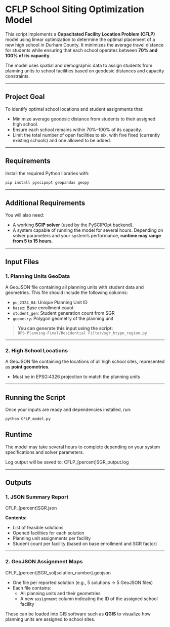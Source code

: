 # CFLP School Siting Optimization Model

This script implements a **Capacitated Facility Location Problem (CFLP)** model using linear optimization to determine the optimal placement of a new high school in Durham County. It minimizes the average travel distance for students while ensuring that each school operates between **70% and 100% of its capacity**.

The model uses spatial and demographic data to assign students from planning units to school facilities based on geodesic distances and capacity constraints.

---

## Project Goal

To identify optimal school locations and student assignments that:

- Minimize average geodesic distance from students to their assigned high school.
- Ensure each school remains within 70%–100% of its capacity.
- Limit the total number of open facilities to six, with five fixed (currently existing schools) and one allowed to be added.

---

## Requirements

Install the required Python libraries with:

```bash
pip install pyscipopt geopandas geopy
```

---

## Additional Requirements

You will also need:

- A working **SCIP solver** (used by the PySCIPOpt backend).
- A system capable of running the model for several hours. Depending on solver parameters and your system’s performance, **runtime may range from 5 to 15 hours**.

---

## Input Files

### 1. Planning Units GeoData

A GeoJSON file containing all planning units with student data and geometries. This file should include the following columns:

- `pu_2324_84`: Unique Planning Unit ID
- `basez`: Base enrollment count
- `student_gen`: Student generation count from SGR
- `geometry`: Polygon geometry of the planning unit

> **You can generate this input using the script:**  
> `DPS-Planning-Final/Residential Filter/sgr_htype_region.py`

---

### 2. High School Locations

A GeoJSON file containing the locations of all high school sites, represented as **point geometries**.

- Must be in EPSG:4326 projection to match the planning units

---

## Running the Script

Once your inputs are ready and dependencies installed, run:

```bash
python CFLP_model.py
```

## Runtime

The model may take several hours to complete depending on your system specifications and solver parameters.

Log output will be saved to: CFLP_[percent]SGR_output.log

---

## Outputs

### 1. JSON Summary Report

CFLP_[percent]SGR.json

**Contents:**
- List of feasible solutions
- Opened facilities for each solution
- Planning unit assignments per facility
- Student count per facility (based on base enrollment and SGR factor)

---

### 2. GeoJSON Assignment Maps

CFLP_[percent]SGR_sol[solution_number].geojson

- One file per reported solution (e.g., 5 solutions → 5 GeoJSON files)
- Each file contains:
  - All planning units and their geometries
  - A new `assignment` column indicating the ID of the assigned school facility

These can be loaded into GIS software such as **QGIS** to visualize how planning units are assigned to school sites.

